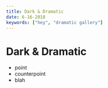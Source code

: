 ```yaml
---
title: Dark & Dramatic
date: 6-16-2018
keywords: ["hey", "dramatic gallery"]
---
```


# Dark & Dramatic

* point
* counterpoint
* blah